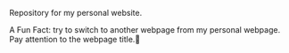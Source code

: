 Repository for my personal website.

A Fun Fact: try to switch to another webpage from my personal webpage. Pay attention to the webpage title.🤫
